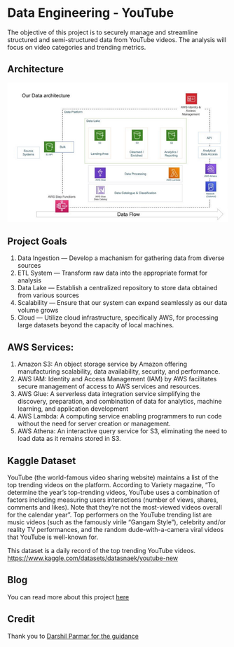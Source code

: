 # Data Engineering - YouTube
The objective of this project is to securely manage and streamline structured and semi-structured data from YouTube videos. The analysis will focus on video categories and trending metrics.

## Architecture
![Source: Darshil Parmar](https://github.com/GabrielBrionesL/de-aws-youtube/blob/main/architecture%20diagram.png)

## Project Goals
1. Data Ingestion — Develop a machanism for gathering data from diverse sources
2. ETL System — Transform raw data into the appropriate format for analysis
3. Data Lake — Establish a centralized repository to store data obtained from various sources
4. Scalability — Ensure that our system can expand seamlessly as our data volume grows
5. Cloud — Utilize cloud infrastructure, specifically AWS, for processing large datasets beyond the capacity of local machines.

## AWS Services:
1. Amazon S3: An object storage service by Amazon offering manufacturing scalability, data availability, security, and performance.
2. AWS IAM: Identity and Access Management (IAM) by AWS facilitates secure management of access to AWS services and resources.
3. AWS Glue: A serverless data integration service simplifying the discovery, preparation, and combination of data for analytics, machine learning, and application development
4. AWS Lambda: A computing service enabling programmers to run code without the need for server creation or management.
5. AWS Athena: An interactive query service for S3, eliminating the need to load data as it remains stored in S3.

## Kaggle Dataset
YouTube (the world-famous video sharing website) maintains a list of the top trending videos on the platform. According to Variety magazine, “To determine the year’s top-trending videos, YouTube uses a combination of factors including measuring users interactions (number of views, shares, comments and likes). Note that they’re not the most-viewed videos overall for the calendar year”. Top performers on the YouTube trending list are music videos (such as the famously virile “Gangam Style”), celebrity and/or reality TV performances, and the random dude-with-a-camera viral videos that YouTube is well-known for.

This dataset is a daily record of the top trending YouTube videos.
https://www.kaggle.com/datasets/datasnaek/youtube-new

## Blog
You can read more about this project [here](https://medium.com/@gabrielbrionesloria/building-a-scalable-data-engineering-pipeline-for-youtube-data-analysis-b2fd8adea318)

## Credit
Thank you to [Darshil Parmar for the guidance](https://www.youtube.com/watch?v=yZKJFKu49Dk&list=PLBJe2dFI4sguF2nU6Z3Od7BX8eALZN3mU) 
